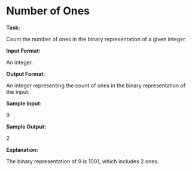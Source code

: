 
# Number of Ones

**Task:**

Count the number of ones in the binary representation of a given integer. 

**Input Format:**

An integer. 

**Output Format:**

An integer representing the count of ones in the binary representation of the input. 

**Sample Input:**

9 

**Sample Output:**

2

**Explanation:**
  
The binary representation of 9 is 1001, which includes 2 ones.